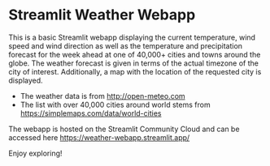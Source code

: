 # Streamlit Weather Webapp

This is a basic Streamlit webapp displaying the current temperature, wind speed
and wind direction as well as the temperature and precipitation forecast for 
the week ahead at one of 40,000+ cities and towns around the globe. The weather
forecast is given in terms of the actual timezone of the city of interest.
Additionally, a map with the location of the requested city is displayed.

- The weather data is from http://open-meteo.com
- The list with over 40,000 cities around world stems from 
  https://simplemaps.com/data/world-cities

The webapp is hosted on the Streamlit Community Cloud and can be accessed here
https://weather-webapp.streamlit.app/

Enjoy exploring!
